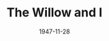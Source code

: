 ---
title: The Willow and I
date: 1947-11-28
closing_date: 1947-12-05
layout: productions
playbill:
Theatre: Theatre Jacksonville
Venue: Little Theatre
cast:
- Bailey: George Buchanan, Jr.
- Bessie Sutro: Grace E. Miles
- Dr. Oliver: V.A. Norman
- Dr. Trubee: Sven Koller
- Duke Todd: Freddie Milton
- Mabel: Maxine Browning
- Mara Sutro: Marion Albinson Conner
- Millie Sutro: Jewett Ashley
- Robin & Kirkland Todd: James S. Wigg
- Theodore Sutro: Major J. Reiser
- Tinny: Julia C. Tyler
crew:
- Assistant Stage Manager: Florence Wigg
- Curtain: George Buchanan, Sr.
- Director: L. Bramer Carlson
- Lighting controls:
  - Mickey Mills
  - Su Hawkins
- Make-up:
  - Beverly Adams
  - Elmo Lehman
  - Elsie Foreman
  - Milton Rehberg
- Portrait of Mrs. Conner: Jay Harder
- Properties:
  - Anne Anderson
  - Carole Henning
  - Irma Leipold
  - June Stoy
  - Pat Ray
  - Peggy Pate
  - Ruth Buell
  - Suzanne Kahr
  - Velma Henning
- Properties Chairman: Elsie Foreman
- Scene painting and construction:
  - Bob Booker
  - C. Eugene Sayre
  - Carole Henning
  - Harriet Warner
  - Nina Branch
  - Pat Wilson
  - Suzanne Kahr
  - Vonnie Patton
- Set and Lighting Design: Duke LeBrun
- Sound Effects:
  - John Leipold
  - Walker Anderson
- Stage Manager: Nina Branch
- Wardrobe:
  - Jean Edwards
  - Madge Knab
  - Mary Davis
  - Pearl Lewis
  - Vesta Leslie
  - Vonnie Patton
- Wardrobe Chairman: Janelle Gilmer
orchestra:
external_links:
---